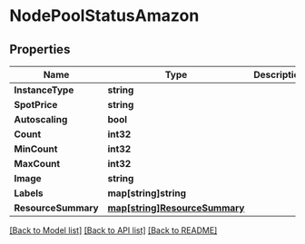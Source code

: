 # NodePoolStatusAmazon

## Properties

Name | Type | Description | Notes
------------ | ------------- | ------------- | -------------
**InstanceType** | **string** |  | [optional] 
**SpotPrice** | **string** |  | [optional] 
**Autoscaling** | **bool** |  | [optional] 
**Count** | **int32** |  | [optional] 
**MinCount** | **int32** |  | [optional] 
**MaxCount** | **int32** |  | [optional] 
**Image** | **string** |  | [optional] 
**Labels** | **map[string]string** |  | [optional] 
**ResourceSummary** | [**map[string]ResourceSummary**](ResourceSummary.md) |  | [optional] 

[[Back to Model list]](../README.md#documentation-for-models) [[Back to API list]](../README.md#documentation-for-api-endpoints) [[Back to README]](../README.md)


